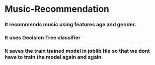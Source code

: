 # Music-Recommendation
<h3>It recommends music using features age and gender.<h3>
<h3> It uses Decision Tree classifier <h3>
<h3> It saves the train trained model in joblib file so that we dont have to train the model again and again </h3>
